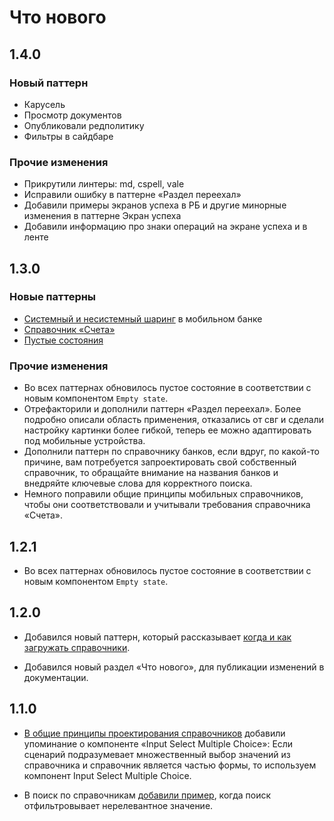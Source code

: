 # Что нового

## 1.4.0

### Новый паттерн

- Карусель
- Просмотр документов
- Опубликовали редполитику
- Фильтры в сайдбаре

### Прочие изменения

- Прикрутили линтеры: md, cspell, vale
- Исправили ошибку в паттерне «Раздел переехал»
- Добавили примеры экранов успеха в РБ и другие минорные изменения в паттерне Экран успеха
- Добавили информацию про знаки операций на экране успеха и в ленте

## 1.3.0

### Новые паттерны

- [Системный и несистемный шаринг](../patterns/sharescreen/) в мобильном банке
- [Справочник «Счета»](../patterns/classified/bill/)
- [Пустые состояния](../patterns/empty-state/)

### Прочие изменения

- Во всех паттернах обновилось пустое состояние в соответствии с новым компонентом `Empty state`.
- Отрефакторили и дополнили паттерн «Раздел переехал». Более подробно описали область применения, отказались от свг и сделали настройку картинки более гибкой, теперь ее можно адаптировать под мобильные устройства.
- Дополнили паттерн по справочнику банков, если вдруг, по какой-то причине, вам потребуется запроектировать свой собственный справочник, то обращайте внимание на названия банков и внедряйте ключевые слова для корректного поиска.
- Немного поправили общие принципы мобильных справочников, чтобы они соответствовали и учитывали требования справочника «Счета».

## 1.2.1

- Во всех паттернах обновилось пустое состояние в соответствии с новым компонентом `Empty state`.

## 1.2.0

- Добавился новый паттерн, который рассказывает [когда и как загружать справочники](../../patterns/classified/when-to-upload/).

- Добавился новый раздел «Что нового», для публикации изменений в документации.

## 1.1.0

- [В общие принципы проектирования справочников](../../patterns/classified/) добавили упоминание о компоненте «Input Select Multiple Choice»: Если сценарий подразумевает множественный выбор значений из справочника и справочник является частью формы, то используем компонент Input Select Multiple Choice.

- В поиск по справочникам [добавили пример](../../patterns/classified/search/), когда поиск отфильтровывает нерелевантное значение.
